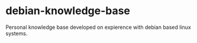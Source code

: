 # debian-knowledge-base
Personal knowledge base developed on expierence with debian based linux systems.
